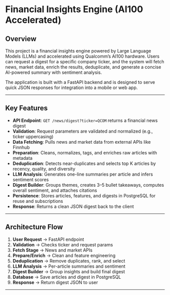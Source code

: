 # Financial Insights Engine (AI100 Accelerated)

## Overview
This project is a financial insights engine powered by Large Language Models (LLMs) and accelerated using Qualcomm’s AI100 hardware. Users can request a digest for a specific company ticker, and the system will fetch news, market data, enrich the results, deduplicate, and generate a concise AI-powered summary with sentiment analysis.

The application is built with a FastAPI backend and is designed to serve quick JSON responses for integration into a mobile or web app.

---

## Key Features
- **API Endpoint**: `GET /news/digest?ticker=QCOM` returns a financial news digest  
- **Validation**: Request parameters are validated and normalized (e.g., ticker uppercasing)  
- **Data Fetching**: Pulls news and market data from external APIs like Finnhub  
- **Preparation**: Cleans, normalizes, tags, and enriches raw articles with metadata  
- **Deduplication**: Detects near-duplicates and selects top K articles by recency, quality, and diversity  
- **LLM Analysis**: Generates one-line summaries per article and infers sentiment scores  
- **Digest Builder**: Groups themes, creates 3–5 bullet takeaways, computes overall sentiment, and attaches citations  
- **Persistence**: Stores articles, features, and digests in PostgreSQL for reuse and subscriptions  
- **Response**: Returns a clean JSON digest back to the client  

---

## Architecture Flow
1. **User Request** → FastAPI endpoint  
2. **Validation** → Checks ticker and request params  
3. **Fetch Stage** → News and market APIs  
4. **Prepare/Enrich** → Clean and feature engineering  
5. **Deduplication** → Remove duplicates, rank, and select  
6. **LLM Analysis** → Per-article summaries and sentiment  
7. **Digest Builder** → Group insights and build final digest  
8. **Database** → Save articles and digest in PostgreSQL  
9. **Response** → Return digest JSON to user  

---
